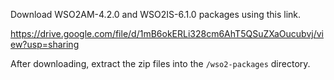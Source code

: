 Download WSO2AM-4.2.0 and WSO2IS-6.1.0 packages using this link.

https://drive.google.com/file/d/1mB6okERLi328cm6AhT5QSuZXaOucubvj/view?usp=sharing

After downloading, extract the zip files into the `/wso2-packages` directory.


